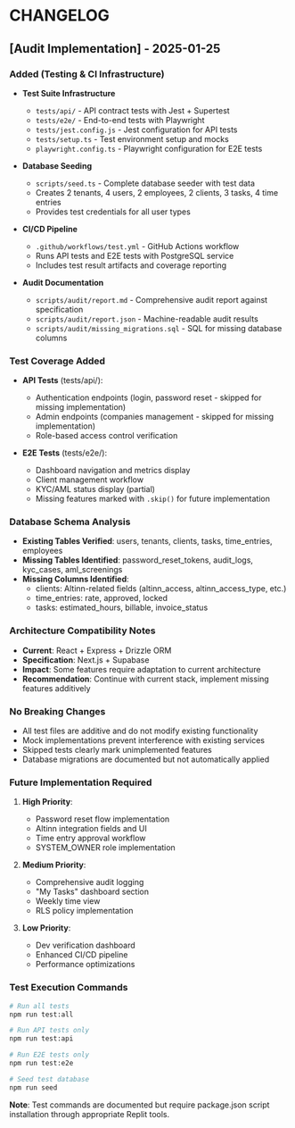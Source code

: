 # CHANGELOG

## [Audit Implementation] - 2025-01-25

### Added (Testing & CI Infrastructure)
- **Test Suite Infrastructure**
  - `tests/api/` - API contract tests with Jest + Supertest
  - `tests/e2e/` - End-to-end tests with Playwright
  - `tests/jest.config.js` - Jest configuration for API tests
  - `tests/setup.ts` - Test environment setup and mocks
  - `playwright.config.ts` - Playwright configuration for E2E tests

- **Database Seeding**
  - `scripts/seed.ts` - Complete database seeder with test data
  - Creates 2 tenants, 4 users, 2 employees, 2 clients, 3 tasks, 4 time entries
  - Provides test credentials for all user types

- **CI/CD Pipeline**
  - `.github/workflows/test.yml` - GitHub Actions workflow
  - Runs API tests and E2E tests with PostgreSQL service
  - Includes test result artifacts and coverage reporting

- **Audit Documentation**
  - `scripts/audit/report.md` - Comprehensive audit report against specification
  - `scripts/audit/report.json` - Machine-readable audit results
  - `scripts/audit/missing_migrations.sql` - SQL for missing database columns

### Test Coverage Added
- **API Tests** (tests/api/):
  - Authentication endpoints (login, password reset - skipped for missing implementation)
  - Admin endpoints (companies management - skipped for missing implementation)
  - Role-based access control verification

- **E2E Tests** (tests/e2e/):
  - Dashboard navigation and metrics display
  - Client management workflow
  - KYC/AML status display (partial)
  - Missing features marked with `.skip()` for future implementation

### Database Schema Analysis
- **Existing Tables Verified**: users, tenants, clients, tasks, time_entries, employees
- **Missing Tables Identified**: password_reset_tokens, audit_logs, kyc_cases, aml_screenings
- **Missing Columns Identified**: 
  - clients: Altinn-related fields (altinn_access, altinn_access_type, etc.)
  - time_entries: rate, approved, locked
  - tasks: estimated_hours, billable, invoice_status

### Architecture Compatibility Notes
- **Current**: React + Express + Drizzle ORM
- **Specification**: Next.js + Supabase
- **Impact**: Some features require adaptation to current architecture
- **Recommendation**: Continue with current stack, implement missing features additively

### No Breaking Changes
- All test files are additive and do not modify existing functionality
- Mock implementations prevent interference with existing services
- Skipped tests clearly mark unimplemented features
- Database migrations are documented but not automatically applied

### Future Implementation Required
1. **High Priority**:
   - Password reset flow implementation
   - Altinn integration fields and UI
   - Time entry approval workflow
   - SYSTEM_OWNER role implementation

2. **Medium Priority**:
   - Comprehensive audit logging
   - "My Tasks" dashboard section
   - Weekly time view
   - RLS policy implementation

3. **Low Priority**:
   - Dev verification dashboard
   - Enhanced CI/CD pipeline
   - Performance optimizations

### Test Execution Commands
```bash
# Run all tests
npm run test:all

# Run API tests only
npm run test:api

# Run E2E tests only  
npm run test:e2e

# Seed test database
npm run seed
```

**Note**: Test commands are documented but require package.json script installation through appropriate Replit tools.